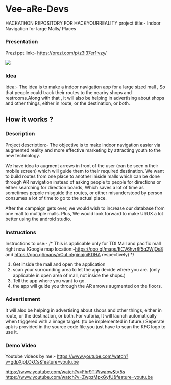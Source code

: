 # Vee-aRe-Devs
HACKATHON REPOSITORY FOR HACKYOURREALITY
project title:- Indoor Navigation for large Malls/ Places



### Presentation
Prezi ppt link:- https://prezi.com/p/z3i37er1lvzy/

![](GIF-190913_011828.gif)


### Idea
Idea:-  The idea is to make a indoor navigation app for a large sized mall , So that people could track their routes to the nearby shops and restrooms.Along with that , it will also be helping in advertising about shops and other things, either in route, or the destination, or both.

## How it works ?

### Description
Project description:- The objective is to make indoor navigation easier via augmented reality and more effective marketing by attracting youth to the new technology.

We have idea to augment arrows in front of the user (can be seen n their mobile screen) which will guide them to their required destination.
We want to build routes from one place to another iniside malls which can be done through AR navigation instead of asking people to people for directions or either searching for direction boards, Which saves a lot of time as sometimes pepole misguide the routes, or either misunderstood by person consumes a lot of time to go to the actual place.

After the campaign gets over, we would wish to increase our database from one mall to multiple malls. Plus, We would look forward to make UI/UX a lot better using the android studio.

### Instructions
Instructions to use:- 
/* 
  This is applicable only for TDI
Mall and pacific mall right now (Google map location:-https://goo.gl/maps/ECV6hvr8f5q2WjQs8 and https://goo.gl/maps/nCuLn5ginqjniKDHA respectively)
*/
1. Get inside the mall and open the application
2. scan your surrounding area to let the app decide where you are. (only applicable in open area of mall, not inside the shops.)
3. Tell the app where you want to go.
4. the app will guide you through the AR arrows augmented on the floors.


### Advertisment
It will also be helping in advertising about shops and other things, either in route, or the destination, or both.
For vuforia, It will launch automatically when triggered with a image target. (to be implemented in future.)
Seperate apk is provided in the source code file.you just have to scan the KFC logo to use it. 


### Demo Video
Youtube videos by me:- https://www.youtube.com/watch?v=gdpXjpLOkCs&feature=youtu.be

https://www.youtube.com/watch?v=Fhr9TIWwabw&t=5s
                     https://www.youtube.com/watch?v=ZwpzMpxGyfU&feature=youtu.be
